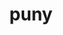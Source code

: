 ---
category: 4-letters
denotation: null
name: puny
reference_link: https://www.etymonline.com/word/puny
root_language: null
root_name: null
title: puny
type: free
word_sums:
- respelling: puny
  sum: 'Puny + '
---